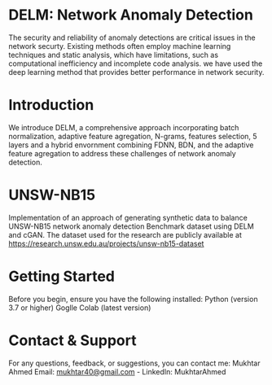 # DELM: Network Anomaly Detection
The security and reliability of anomaly detections are critical issues in the network securty. Existing methods often employ machine learning techniques and static analysis, which have limitations, such as computational inefficiency and incomplete code analysis. we have used the deep learning method that provides better performance in network security.

# Introduction
We introduce DELM, a comprehensive approach incorporating batch normalization, adaptive feature agregation, N-grams, features selection, 5 layers and a hybrid envornment combining FDNN, BDN, and the adaptive feature agregation to address these challenges of network anomaly detection.

# UNSW-NB15
Implementation of an approach of generating synthetic data to balance UNSW-NB15 network anomaly detection Benchmark dataset using DELM and cGAN.
The dataset used for the research are publicly available at https://research.unsw.edu.au/projects/unsw-nb15-dataset

# Getting Started
Before you begin, ensure you have the following installed:
Python (version 3.7 or higher)
Goglle Colab (latest version)

# Contact & Support
For any questions, feedback, or suggestions, you can contact me:
  Mukhtar Ahmed
  Email: mukhtar40@gmail.com - 
    LinkedIn: MukhtarAhmed











